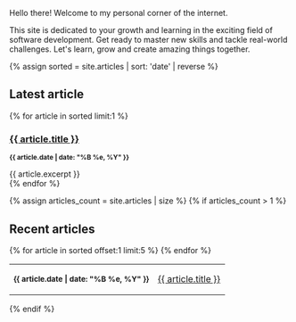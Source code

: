 <p>
Hello there! Welcome to my personal corner of the internet.
</p>
<p>
This site is dedicated to your growth and learning in the exciting field of software development. Get ready to master new skills and tackle real-world challenges.
Let's learn, grow and create amazing things together.
</p>

{% assign sorted = site.articles | sort: 'date' | reverse  %}

<section class="latest">
  <h2> Latest article </h2>
  {% for article in sorted limit:1 %}
    <article>
      <h3><a href="{{ article.url }}">{{ article.title }}</a></h3>
      <p><small><strong>{{ article.date | date: "%B %e, %Y" }}</strong></small></p>
      {{ article.excerpt }}
    </article>
  {% endfor %}
</section>

{% assign articles_count = site.articles | size %}
{% if articles_count > 1 %}
  <section class="recent">
      <h2> Recent articles </h2>
    <table>
      {% for article in sorted offset:1 limit:5 %}
        <tr>
          <td class="date">
            <p><small><strong>{{ article.date | date: "%B %e, %Y" }}</strong></small></p>
          </td>
          <td class="title">
            <a href="{{ article.url }}">{{ article.title }}</a>
          </td>
        </tr>
      {% endfor %}
    </table>
  </section>
{% endif %}

